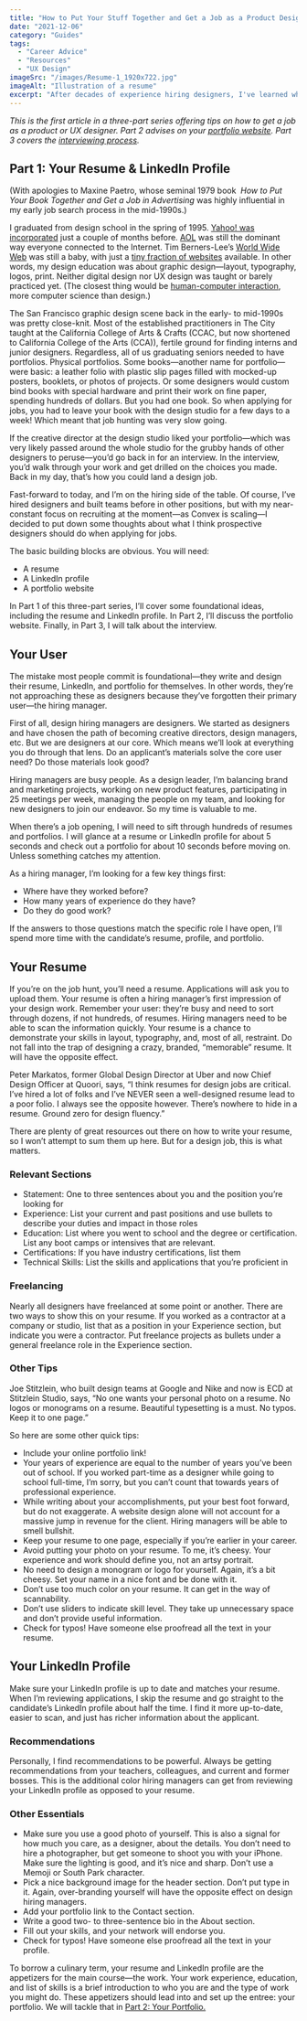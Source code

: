 ```yaml
---
title: "How to Put Your Stuff Together and Get a Job as a Product Designer: Part 1"
date: "2021-12-06"
category: "Guides"
tags:
  - "Career Advice"
  - "Resources"
  - "UX Design"
imageSrc: "/images/Resume-1_1920x722.jpg"
imageAlt: "Illustration of a resume"
excerpt: "After decades of experience hiring designers, I've learned what makes candidates stand out. In this first part of a three-part series, I share essential tips for crafting your resume and LinkedIn profile to catch a hiring manager's attention. The key? Remember that design leaders are your users—we're busy people who need to quickly assess if you're the right fit."
---
```


_This is the first article in a three-part series offering tips on how to get a job as a product or UX designer. Part 2 advises on your [portfolio website](https://rogerwong.me/posts/how-to-put-your-stuff-together-and-get-a-job-as-a-product-designer-part-2/). Part 3 covers the [interviewing process](https://rogerwong.me/posts/how-to-put-your-stuff-together-and-get-a-job-as-a-product-designer-part-3/)._

## Part 1: Your Resume & LinkedIn Profile

(With apologies to Maxine Paetro, whose seminal 1979 book  _How to Put Your Book Together and Get a Job in Advertising_ was highly influential in my early job search process in the mid-1990s.)

I graduated from design school in the spring of 1995. [Yahoo! was incorporated](https://en.wikipedia.org/wiki/Yahoo!#History) just a couple of months before. [AOL](https://en.wikipedia.org/wiki/AOL) was still the dominant way everyone connected to the Internet. Tim Berners-Lee’s [World Wide Web](https://en.wikipedia.org/wiki/World_Wide_Web) was still a baby, with just a [tiny fraction of websites](https://en.wikipedia.org/wiki/List_of_websites_founded_before_1995) available. In other words, my design education was about graphic design—layout, typography, logos, print. Neither digital design nor UX design was taught or barely practiced yet. (The closest thing would be [human-computer interaction](https://www.interaction-design.org/literature/book/the-encyclopedia-of-human-computer-interaction-2nd-ed/human-computer-interaction-brief-intro), more computer science than design.)

The San Francisco graphic design scene back in the early- to mid-1990s was pretty close-knit. Most of the established practitioners in The City taught at the California College of Arts & Crafts (CCAC, but now shortened to California College of the Arts (CCA)), fertile ground for finding interns and junior designers. Regardless, all of us graduating seniors needed to have portfolios. Physical portfolios. Some books—another name for portfolio—were basic: a leather folio with plastic slip pages filled with mocked-up posters, booklets, or photos of projects. Or some designers would custom bind books with special hardware and print their work on fine paper, spending hundreds of dollars. But you had one book. So when applying for jobs, you had to leave your book with the design studio for a few days to a week! Which meant that job hunting was very slow going.

If the creative director at the design studio liked your portfolio—which was very likely passed around the whole studio for the grubby hands of other designers to peruse—you’d go back in for an interview. In the interview, you’d walk through your work and get drilled on the choices you made. Back in my day, that’s how you could land a design job.

Fast-forward to today, and I’m on the hiring side of the table. Of course, I’ve hired designers and built teams before in other positions, but with my near-constant focus on recruiting at the moment—as Convex is scaling—I decided to put down some thoughts about what I think prospective designers should do when applying for jobs.

The basic building blocks are obvious. You will need:

- A resume
- A LinkedIn profile
- A portfolio website

In Part 1 of this three-part series, I’ll cover some foundational ideas, including the resume and LinkedIn profile. In Part 2, I’ll discuss the portfolio website. Finally, in Part 3, I will talk about the interview.

## Your User

The mistake most people commit is foundational—they write and design their resume, LinkedIn, and portfolio for themselves. In other words, they’re not approaching these as designers because they’ve forgotten their primary user—the hiring manager.

First of all, design hiring managers are designers. We started as designers and have chosen the path of becoming creative directors, design managers, etc. But we are designers at our core. Which means we’ll look at everything you do through that lens. Do an applicant’s materials solve the core user need? Do those materials look good?

Hiring managers are busy people. As a design leader, I’m balancing brand and marketing projects, working on new product features, participating in 25 meetings per week, managing the people on my team, and looking for new designers to join our endeavor. So my time is valuable to me.

When there’s a job opening, I will need to sift through hundreds of resumes and portfolios. I will glance at a resume or LinkedIn profile for about 5 seconds and check out a portfolio for about 10 seconds before moving on. Unless something catches my attention.

As a hiring manager, I’m looking for a few key things first:

- Where have they worked before?
- How many years of experience do they have?
- Do they do good work?

If the answers to those questions match the specific role I have open, I’ll spend more time with the candidate’s resume, profile, and portfolio.

## Your Resume

If you’re on the job hunt, you’ll need a resume. Applications will ask you to upload them. Your resume is often a hiring manager’s first impression of your design work. Remember your user: they’re busy and need to sort through dozens, if not hundreds, of resumes. Hiring managers need to be able to scan the information quickly. Your resume is a chance to demonstrate your skills in layout, typography, and, most of all, restraint. Do not fall into the trap of designing a crazy, branded, “memorable” resume. It will have the opposite effect.

Peter Markatos, former Global Design Director at Uber and now Chief Design Officer at Quoori, says, “I think resumes for design jobs are critical. I’ve hired a lot of folks and I’ve NEVER seen a well-designed resume lead to a poor folio. I always see the opposite however. There’s nowhere to hide in a resume. Ground zero for design fluency.”

There are plenty of great resources out there on how to write your resume, so I won’t attempt to sum them up here. But for a design job, this is what matters.

### Relevant Sections

- Statement: One to three sentences about you and the position you’re looking for
- Experience: List your current and past positions and use bullets to describe your duties and impact in those roles
- Education: List where you went to school and the degree or certification. List any boot camps or intensives that are relevant.
- Certifications: If you have industry certifications, list them
- Technical Skills: List the skills and applications that you’re proficient in

### Freelancing

Nearly all designers have freelanced at some point or another. There are two ways to show this on your resume. If you worked as a contractor at a company or studio, list that as a position in your Experience section, but indicate you were a contractor. Put freelance projects as bullets under a general freelance role in the Experience section.

### Other Tips

Joe Stitzlein, who built design teams at Google and Nike and now is ECD at Stitzlein Studio, says, “No one wants your personal photo on a resume. No logos or monograms on a resume. Beautiful typesetting is a must. No typos. Keep it to one page.”

So here are some other quick tips:

- Include your online portfolio link!
- Your years of experience are equal to the number of years you’ve been out of school. If you worked part-time as a designer while going to school full-time, I’m sorry, but you can’t count that towards years of professional experience.
- While writing about your accomplishments, put your best foot forward, but do not exaggerate. A website design alone will not account for a massive jump in revenue for the client. Hiring managers will be able to smell bullshit.
- Keep your resume to one page, especially if you’re earlier in your career.
- Avoid putting your photo on your resume. To me, it’s cheesy. Your experience and work should define you, not an artsy portrait.
- No need to design a monogram or logo for yourself. Again, it’s a bit cheesy. Set your name in a nice font and be done with it.
- Don’t use too much color on your resume. It can get in the way of scannability.
- Don’t use sliders to indicate skill level. They take up unnecessary space and don’t provide useful information.
- Check for typos! Have someone else proofread all the text in your resume.

## Your LinkedIn Profile

Make sure your LinkedIn profile is up to date and matches your resume. When I’m reviewing applications, I skip the resume and go straight to the candidate’s LinkedIn profile about half the time. I find it more up-to-date, easier to scan, and just has richer information about the applicant.

### Recommendations

Personally, I find recommendations to be powerful. Always be getting recommendations from your teachers, colleagues, and current and former bosses. This is the additional color hiring managers can get from reviewing your LinkedIn profile as opposed to your resume.

### Other Essentials

- Make sure you use a good photo of yourself. This is also a signal for how much you care, as a designer, about the details. You don’t need to hire a photographer, but get someone to shoot you with your iPhone. Make sure the lighting is good, and it’s nice and sharp. Don’t use a Memoji or South Park character.
- Pick a nice background image for the header section. Don’t put type in it. Again, over-branding yourself will have the opposite effect on design hiring managers.
- Add your portfolio link to the Contact section.
- Write a good two- to three-sentence bio in the About section.
- Fill out your skills, and your network will endorse you.
- Check for typos! Have someone else proofread all the text in your profile.

To borrow a culinary term, your resume and LinkedIn profile are the appetizers for the main course—the work. Your work experience, education, and list of skills is a brief introduction to who you are and the type of work you might do. These appetizers should lead into and set up the entree: your portfolio. We will tackle that in [Part 2: Your Portfolio.](https://rogerwong.me/posts/how-to-put-your-stuff-together-and-get-a-job-as-a-product-designer-part-2/)
